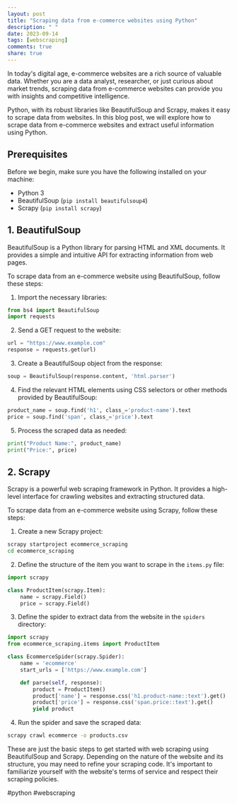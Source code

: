 ```yaml
---
layout: post
title: "Scraping data from e-commerce websites using Python"
description: " "
date: 2023-09-14
tags: [webscraping]
comments: true
share: true
---
```


In today's digital age, e-commerce websites are a rich source of valuable data. Whether you are a data analyst, researcher, or just curious about market trends, scraping data from e-commerce websites can provide you with insights and competitive intelligence.

Python, with its robust libraries like BeautifulSoup and Scrapy, makes it easy to scrape data from websites. In this blog post, we will explore how to scrape data from e-commerce websites and extract useful information using Python.

## Prerequisites
Before we begin, make sure you have the following installed on your machine:

- Python 3
- BeautifulSoup (`pip install beautifulsoup4`)
- Scrapy (`pip install scrapy`)

## 1. BeautifulSoup
BeautifulSoup is a Python library for parsing HTML and XML documents. It provides a simple and intuitive API for extracting information from web pages.

To scrape data from an e-commerce website using BeautifulSoup, follow these steps:

1. Import the necessary libraries:
```python
from bs4 import BeautifulSoup
import requests
```

2. Send a GET request to the website:
```python
url = "https://www.example.com"
response = requests.get(url)
```

3. Create a BeautifulSoup object from the response:
```python
soup = BeautifulSoup(response.content, 'html.parser')
```

4. Find the relevant HTML elements using CSS selectors or other methods provided by BeautifulSoup:
```python
product_name = soup.find('h1', class_='product-name').text
price = soup.find('span', class_='price').text
```

5. Process the scraped data as needed:
```python
print("Product Name:", product_name)
print("Price:", price)
```

## 2. Scrapy
Scrapy is a powerful web scraping framework in Python. It provides a high-level interface for crawling websites and extracting structured data.

To scrape data from an e-commerce website using Scrapy, follow these steps:

1. Create a new Scrapy project:
```bash
scrapy startproject ecommerce_scraping
cd ecommerce_scraping
```

2. Define the structure of the item you want to scrape in the `items.py` file:
```python
import scrapy

class ProductItem(scrapy.Item):
    name = scrapy.Field()
    price = scrapy.Field()
```

3. Define the spider to extract data from the website in the `spiders` directory:
```python
import scrapy
from ecommerce_scraping.items import ProductItem

class EcommerceSpider(scrapy.Spider):
    name = 'ecommerce'
    start_urls = ['https://www.example.com']

    def parse(self, response):
        product = ProductItem()
        product['name'] = response.css('h1.product-name::text').get()
        product['price'] = response.css('span.price::text').get()
        yield product
```

4. Run the spider and save the scraped data:
```bash
scrapy crawl ecommerce -o products.csv
```

These are just the basic steps to get started with web scraping using BeautifulSoup and Scrapy. Depending on the nature of the website and its structure, you may need to refine your scraping code. It's important to familiarize yourself with the website's terms of service and respect their scraping policies.

#python #webscraping